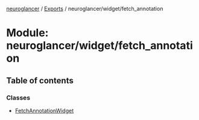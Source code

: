 [neuroglancer](../README.md) / [Exports](../modules.md) / neuroglancer/widget/fetch\_annotation

# Module: neuroglancer/widget/fetch\_annotation

## Table of contents

### Classes

- [FetchAnnotationWidget](../classes/neuroglancer_widget_fetch_annotation.FetchAnnotationWidget.md)
